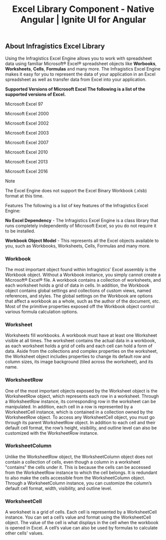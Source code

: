 ﻿---
title: Excel Library Component - Native Angular | Ignite UI for Angular
_description: The Ignite UI for Excel Library component ... TODO.
_keywords: Ignite UI for Angular, Angular, Native Angular Components Suite, Native Angular Controls, Native Angular Components, Native Angular Components Library, Angular Excel Library, Angular Excel Library Example, Angular Excel Library Component, Angular Excel Engine
---
## About Infragistics Excel Library

Using the Infragistics Excel Engine allows you to work with spreadsheet data using familiar Microsoft® Excel® spreadsheet objects like **Worbooks**, **Worksheets**, **Cells**, **Formulas** and many more. The Infragistics Excel Engine makes it easy for you to represent the data of your application in an Excel spreadsheet as well as transfer data from Excel into your application.

**Supported Versions of Microsoft Excel
The following is a list of the supported versions of Excel.**

Microsoft Excel 97

Microsoft Excel 2000

Microsoft Excel 2002

Microsoft Excel 2003

Microsoft Excel 2007

Microsoft Excel 2010

Microsoft Excel 2013

Microsoft Excel 2016

> [!NOTE]
>The Excel Engine does not support the Excel Binary Workbook (.xlsb) format at this time.

Features
The following is a list of key features of the Infragistics Excel Engine:

**No Excel Dependency** - The Infragistics Excel Engine is a class library that runs completely independently of Microsoft Excel, so you do not require it to be installed.

**Workbook Object Model** - This represents all the Excel objects available to you, such as Workbooks, Worksheets, Cells, Formulas and many more.

### Workbook
The most important object found within Infragistics' Excel assembly is the Workbook object. Without a Workbook instance, you simply cannot create a Microsoft® Excel® file. A workbook contains a collection of worksheets, and each worksheet holds a grid of data in cells. In addition, the Workbook object contains global settings and collections of custom views, named references, and styles. The global settings on the Workbook are options that affect a workbook as a whole, such as the author of the document, etc. Most of the primitive properties exposed off the Workbook object control various formula calculation options.

### Worksheet
Worksheets fill workbooks. A workbook must have at least one Worksheet visible at all times. The worksheet contains the actual data in a workbook, as each worksheet holds a grid of cells and each cell can hold a form of data. Aside from the collections and complex properties on the worksheet, the Worksheet object includes properties to change its default row and column sizes, its image background (tiled across the worksheet), and its name.

### WorksheetRow
One of the most important objects exposed by the Worksheet object is the WorksheetRow object, which represents each row in a worksheet. Through a WorksheetRow instance, its corresponding row in the worksheet can be manipulated. In addition, each cell in a row is represented by a WorksheetCell instance, which is contained in a collection owned by the WorksheetRow object. To access any WorksheetCell object, you must go through its parent WorksheetRow object. In addition to each cell and their default cell format, the row’s height, visibility, and outline level can also be customized with the WorksheetRow instance.

### WorksheetColumn
Unlike the WorksheetRow object, the WorksheetColumn object does not contain a collection of cells, even though a column in a worksheet "contains" the cells under it. This is because the cells can be accessed from the WorksheetRow instance to which the cell belongs. It is redundant to also make the cells accessible from the WorksheetColumn object. Through a WorksheetColumn instance, you can customize the column’s default cell format, width, visibility, and outline level.

### WorksheetCell
A worksheet is a grid of cells. Each cell is represented by a WorksheetCell instance. You can set a cell’s value and format using the WorksheetCell object. The value of the cell is what displays in the cell when the workbook is opened in Excel. A cell’s value can also be used by formulas to calculate other cells' values.